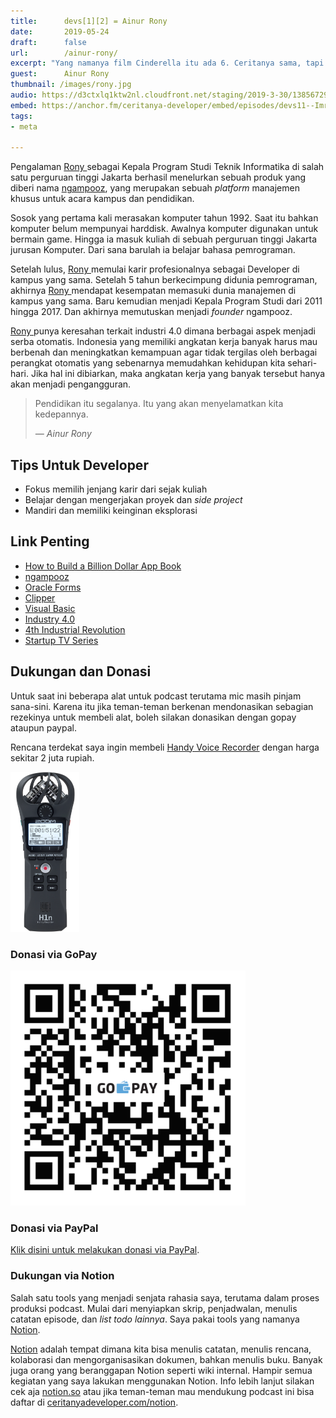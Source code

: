 ```yaml
---
title:      devs[1][2] = Ainur Rony
date:       2019-05-24
draft:      false
url:        /ainur-rony/
excerpt: "Yang namanya film Cinderella itu ada 6. Ceritanya sama, tapi masih banyak orang yang nonton. Artinya masing-masing dari film itu punya keunikan. Nah tugas kita tinggal mencari keunikan yang belum tentu dipunyai kompetitor."
guest:      Ainur Rony
thumbnail: /images/rony.jpg
audio: https://d3ctxlq1ktw2nl.cloudfront.net/staging/2019-3-30/13856729-44100-2-6c429e02aba7d.m4a
embed: https://anchor.fm/ceritanya-developer/embed/episodes/devs11--Imre-Nagi-e3sprl
tags:
- meta

---
```


Pengalaman [ Rony ](https://www.linkedin.com/in/ainur-rony-662a0b22/) sebagai Kepala Program Studi Teknik Informatika di salah satu perguruan tinggi Jakarta berhasil menelurkan sebuah produk yang diberi nama [ngampooz](https://www.ngampooz.com/), yang merupakan sebuah _platform_ manajemen khusus untuk acara kampus dan pendidikan.

Sosok yang pertama kali merasakan komputer tahun 1992. Saat itu bahkan komputer belum mempunyai harddisk. Awalnya komputer digunakan untuk bermain game. Hingga ia masuk kuliah di sebuah perguruan tinggi Jakarta jurusan Komputer. Dari sana barulah ia belajar bahasa pemrograman.

Setelah lulus, [ Rony ](https://www.linkedin.com/in/ainur-rony-662a0b22/) memulai karir profesionalnya sebagai Developer di kampus yang sama. Setelah 5 tahun berkecimpung didunia pemrograman, akhirnya [ Rony ](https://www.linkedin.com/in/ainur-rony-662a0b22/) mendapat kesempatan memasuki dunia manajemen di kampus yang sama. Baru kemudian menjadi Kepala Program Studi dari 2011 hingga 2017. Dan akhirnya memutuskan menjadi _founder_ ngampooz.

[ Rony ](https://www.linkedin.com/in/ainur-rony-662a0b22/) punya keresahan terkait industri 4.0 dimana berbagai aspek menjadi serba otomatis. Indonesia yang memiliki angkatan kerja banyak harus mau berbenah dan meningkatkan kemampuan agar tidak tergilas oleh berbagai perangkat otomatis yang sebenarnya memudahkan kehidupan kita sehari-hari. Jika hal ini dibiarkan, maka angkatan kerja yang banyak tersebut hanya akan menjadi pengangguran.

<blockquote class="ml0 mt0 pl4 black-90 bl bw2 b--light-purple">
<p class="f4 f3-m f3-l lh-copy measure mt0">Pendidikan itu segalanya. Itu yang akan menyelamatkan kita kedepannya.</p>
<cite class="f5 ttu tracked fs-normal">― Ainur Rony</cite>
</blockquote>

## Tips Untuk Developer

* Fokus memilih jenjang karir dari sejak kuliah
* Belajar dengan mengerjakan proyek dan _side project_
* Mandiri dan memiliki keinginan eksplorasi


## Link Penting

* [How to Build a Billion Dollar App Book](https://www.amazon.com/How-Build-Billion-Dollar-App/dp/0349401373)
* [ngampooz](https://www.ngampooz.com/)
* [Oracle Forms](https://www.oracle.com/technetwork/developer-tools/forms/overview/index.html)
* [Clipper](https://en.wikipedia.org/wiki/Clipper_(programming_language))
* [Visual Basic](https://en.wikipedia.org/wiki/Visual_Basic)
* [Industry 4.0](https://en.wikipedia.org/wiki/Industry_4.0)
* [4th Industrial Revolution](https://www.forbes.com/sites/bernardmarr/2018/08/13/the-4th-industrial-revolution-is-here-are-you-ready/#5784607e628b)
* [Startup TV Series](https://www.imdb.com/title/tt5028002/)

## Dukungan dan Donasi

Untuk saat ini beberapa alat untuk podcast terutama mic masih pinjam sana-sini. Karena itu jika teman-teman berkenan mendonasikan sebagian rezekinya untuk membeli alat, boleh silakan donasikan dengan gopay ataupun paypal.

Rencana terdekat saya ingin membeli [Handy Voice Recorder](https://www.tokopedia.com/okedealpedia/zoom-perekam-suara-digital-handy-voice-recorder-h1n-black?trkid=f%3DCa0000L000P0W0S0Sh%2CCo0Po0Fr0Cb0_src%3Duniverse_page%3D1_ob%3D23_q%3DZoom+H1n_po%3D1_catid%3D634&lt=%2Fsearchproduct%20-%20p1%20-%20product) dengan harga sekitar 2 juta rupiah.

<img style="height: 256px;" src="/images/zoom.png" alt="">

### Donasi via GoPay

<img style="width: 376px" src="/images/gopay.png" />

### Donasi via PayPal

[Klik disini untuk melakukan donasi via PayPal](https://www.paypal.me/rizafahmi/10).

### Dukungan via Notion

Salah satu tools yang menjadi senjata rahasia saya, terutama dalam proses produksi podcast. Mulai dari menyiapkan skrip, penjadwalan, menulis catatan episode, dan _list todo lainnya_. Saya pakai tools yang namanya [Notion](https://www.notion.so/?r=6445d974f9394c4299f682bd0855f5bd).

[Notion](https://www.notion.so/?r=6445d974f9394c4299f682bd0855f5bd) adalah tempat dimana kita bisa menulis catatan, menulis rencana, kolaborasi dan mengorganisasikan dokumen, bahkan menulis buku. Banyak juga orang yang beranggapan Notion seperti wiki internal. Hampir semua kegiatan yang saya lakukan menggunakan Notion. Info lebih lanjut silakan cek aja [notion.so](https://www.notion.so) atau jika teman-teman mau mendukung podcast ini bisa daftar di [ceritanyadeveloper.com/notion](https://ceritanyadeveloper.com/notion).
